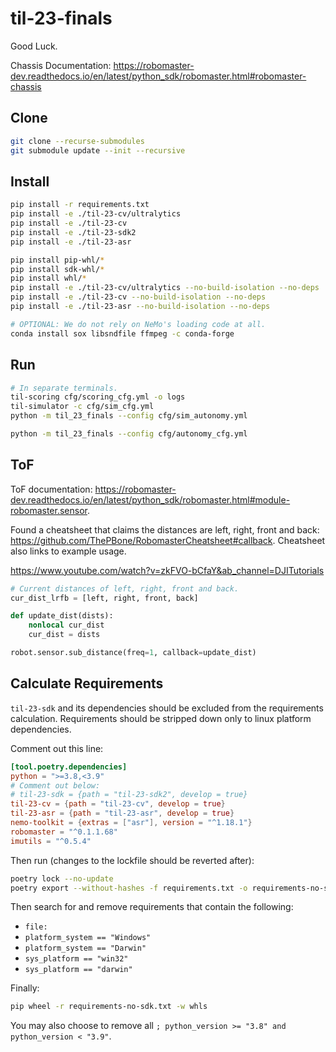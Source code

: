 # til-23-finals

Good Luck.

Chassis Documentation: <https://robomaster-dev.readthedocs.io/en/latest/python_sdk/robomaster.html#robomaster-chassis>

## Clone

```sh
git clone --recurse-submodules
git submodule update --init --recursive
```

## Install

```sh
pip install -r requirements.txt
pip install -e ./til-23-cv/ultralytics
pip install -e ./til-23-cv
pip install -e ./til-23-sdk2
pip install -e ./til-23-asr
```

```sh
pip install pip-whl/*
pip install sdk-whl/*
pip install whl/*
pip install -e ./til-23-cv/ultralytics --no-build-isolation --no-deps
pip install -e ./til-23-cv --no-build-isolation --no-deps
pip install -e ./til-23-asr --no-build-isolation --no-deps
```

```sh
# OPTIONAL: We do not rely on NeMo's loading code at all.
conda install sox libsndfile ffmpeg -c conda-forge
```

## Run

```sh
# In separate terminals.
til-scoring cfg/scoring_cfg.yml -o logs
til-simulator -c cfg/sim_cfg.yml
python -m til_23_finals --config cfg/sim_autonomy.yml
```

```sh
python -m til_23_finals --config cfg/autonomy_cfg.yml
```

## ToF

ToF documentation: <https://robomaster-dev.readthedocs.io/en/latest/python_sdk/robomaster.html#module-robomaster.sensor>.

Found a cheatsheet that claims the distances are left, right, front and back: <https://github.com/ThePBone/RobomasterCheatsheet#callback>. Cheatsheet also links to example usage.

https://www.youtube.com/watch?v=zkFVO-bCfaY&ab_channel=DJITutorials

```py
# Current distances of left, right, front and back.
cur_dist_lrfb = [left, right, front, back]

def update_dist(dists):
    nonlocal cur_dist
    cur_dist = dists

robot.sensor.sub_distance(freq=1, callback=update_dist)
```

## Calculate Requirements

`til-23-sdk` and its dependencies should be excluded from the requirements calculation. Requirements should be stripped down only to linux platform dependencies.

Comment out this line:

```toml
[tool.poetry.dependencies]
python = ">=3.8,<3.9"
# Comment out below:
# til-23-sdk = {path = "til-23-sdk2", develop = true}
til-23-cv = {path = "til-23-cv", develop = true}
til-23-asr = {path = "til-23-asr", develop = true}
nemo-toolkit = {extras = ["asr"], version = "^1.18.1"}
robomaster = "^0.1.1.68"
imutils = "^0.5.4"
```

Then run (changes to the lockfile should be reverted after):

```sh
poetry lock --no-update
poetry export --without-hashes -f requirements.txt -o requirements-no-sdk.txt
```

Then search for and remove requirements that contain the following:

- `file:`
- `platform_system == "Windows"`
- `platform_system == "Darwin"`
- `sys_platform == "win32"`
- `sys_platform == "darwin"`

Finally:

```sh
pip wheel -r requirements-no-sdk.txt -w whls
```

You may also choose to remove all `; python_version >= "3.8" and python_version < "3.9"`.
